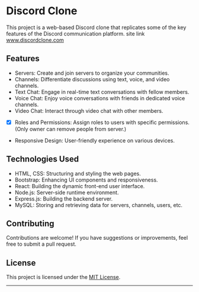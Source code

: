 # Discord Clone

This project is a web-based Discord clone that replicates some of the key features of the Discord communication platform.
site link www.discordclone.com

## Features

-  Servers: Create and join servers to organize your communities.
-  Channels: Differentiate discussions using text, voice, and video channels.
-  Text Chat: Engage in real-time text conversations with fellow members.
-  Voice Chat: Enjoy voice conversations with friends in dedicated voice channels.
-  Video Chat: Interact through video chat with other members.
-  [x] Roles and Permissions: Assign roles to users with specific permissions. (Only owner can remove people from server.)
-  Responsive Design: User-friendly experience on various devices.

## Technologies Used

-  HTML, CSS: Structuring and styling the web pages.
-  Bootstrap: Enhancing UI components and responsiveness.
-  React: Building the dynamic front-end user interface.
-  Node.js: Server-side runtime environment.
-  Express.js: Building the backend server.
-  MySQL: Storing and retrieving data for servers, channels, users, etc.

## Contributing

Contributions are welcome! If you have suggestions or improvements, feel free to submit a pull request.

## License

This project is licensed under the [MIT License](LICENSE).

---
